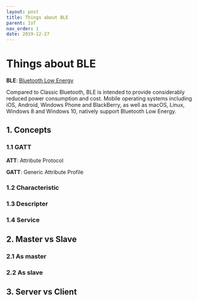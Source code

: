 ```yaml
---
layout: post
title: Things about BLE
parent: IoT
nav_order: 1
date: 2019-12-27
---
```


# Things about BLE

**BLE**: [Bluetooth Low Energy](https://en.wikipedia.org/wiki/Bluetooth_Low_Energy)

Compared to Classic Bluetooth, BLE is intended to provide considerably reduced power consumption and cost. Mobile operating systems including iOS, Android, Windows Phone and BlackBerry, as well as macOS, Linux, Windows 8 and Windows 10, natively support Bluetooth Low Energy.

## 1. Concepts

### 1.1 GATT

**ATT**: Attribute Protocol

**GATT**: Generic Attribute Profile

### 1.2 Characteristic

### 1.3 Descripter

### 1.4 Service

## 2. Master vs Slave

### 2.1 As master

### 2.2 As slave

## 3. Server vs Client
